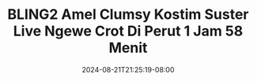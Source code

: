 --- 
title: "BLING2 Amel Clumsy Kostim Suster Live Ngewe Crot Di Perut 1 Jam 58 Menit"
description: "nonton  video bokep BLING2 Amel Clumsy Kostim Suster Live Ngewe Crot Di Perut 1 Jam 58 Menit twitter   baru"
date: 2024-08-21T21:25:19-08:00
file_code: "fheg3fi0pway"
draft: false
cover: "rckgj6pd397873dr.jpg"
tags: ["Amel", "Clumsy", "Kostim", "Suster", "Live", "Ngewe", "Crot", "Perut", "Jam", "Menit", "bokep-indo", "bokep-viral", "bokep-ig"]
length: 7104
fld_id: "1482658"
foldername: "Amel clumsy"
categories: ["Amel clumsy"]
views: 0
---